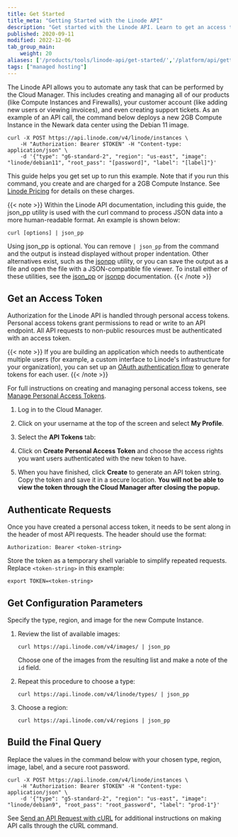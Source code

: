 ```yaml
---
title: Get Started
title_meta: "Getting Started with the Linode API"
description: "Get started with the Linode API. Learn to get an access token, create an API token, authenticate requests, get configuration parameters, and build the final query."
published: 2020-09-11
modified: 2022-12-06
tab_group_main:
    weight: 20
aliases: ['/products/tools/linode-api/get-started/','/platform/api/getting-started-with-the-linode-api-classic-manager/','/platform/api/getting-started-with-the-linode-api-new-manager/','/platform/api/getting-started-with-the-linode-api/','/guides/getting-started-with-the-linode-api/','/products/tools/linode-api/guides/build-final-query/','/products/tools/linode-api/guides/get-config-parameters/']
tags: ["managed hosting"]
---
```


The Linode API allows you to automate any task that can be performed by the Cloud Manager. This includes creating and managing all of our products (like Compute Instances and Firewalls), your customer account (like adding new users or viewing invoices), and even creating support tickets. As an example of an API call, the command below deploys a new 2GB Compute Instance in the Newark data center using the Debian 11 image.

```command
curl -X POST https://api.linode.com/v4/linode/instances \
    -H "Authorization: Bearer $TOKEN" -H "Content-type: application/json" \
    -d '{"type": "g6-standard-2", "region": "us-east", "image": "linode/debian11", "root_pass": "[password]", "label": "[label]"}'
```

This guide helps you get set up to run this example. Note that if you run this command, you create and are charged for a 2GB Compute Instance. See [Linode Pricing](https://www.linode.com/pricing/) for details on these charges.

{{< note >}}
Within the Linode API documentation, including this guide, the json_pp utility is used with the curl command to process JSON data into a more human-readable format. An example is shown below:

```command
curl [options] | json_pp
```

Using json_pp is optional. You can remove `| json_pp` from the command and the output is instead displayed without proper indentation. Other alternatives exist, such as the [jsonpp](https://github.com/jmhodges/jsonpp) utility, or you can save the output as a file and open the file with a JSON-compatible file viewer. To install either of these utilities, see the [json_pp](https://github.com/deftek/json_pp) or [jsonpp](https://github.com/jmhodges/jsonpp) documentation.
{{< /note >}}

## Get an Access Token

Authorization for the Linode API is handled through personal access tokens. Personal access tokens grant permissions to read or write to an API endpoint. All API requests to non-public resources must be authenticated with an access token.

{{< note >}}
If you are building an application which needs to authenticate multiple users (for example, a custom interface to Linode's infrastructure for your organization), you can set up an [OAuth authentication flow](/docs/api/#oauth) to generate tokens for each user.
{{< /note >}}

For full instructions on creating and managing personal access tokens, see [Manage Personal Access Tokens](/docs/products/tools/api/guides/manage-api-tokens/#create-an-api-token).

1. Log in to the Cloud Manager.

1. Click on your username at the top of the screen and select **My Profile**.

1. Select the **API Tokens** tab:

1. Click on **Create Personal Access Token** and choose the access rights you want users authenticated with the new token to have.

1. When you have finished, click **Create** to generate an API token string. Copy the token and save it in a secure location. **You will not be able to view the token through the Cloud Manager after closing the popup.**

## Authenticate Requests

Once you have created a personal access token, it needs to be sent along in the header of most API requests. The header should use the format:

```command
Authorization: Bearer <token-string>
```

Store the token as a temporary shell variable to simplify repeated requests. Replace `<token-string>` in this example:

```command
export TOKEN=<token-string>
```

## Get Configuration Parameters

Specify the type, region, and image for the new Compute Instance.

1. Review the list of available images:

    ```command
    curl https://api.linode.com/v4/images/ | json_pp
    ```

    Choose one of the images from the resulting list and make a note of the `id` field.

1. Repeat this procedure to choose a type:

    ```command
    curl https://api.linode.com/v4/linode/types/ | json_pp
    ```

1. Choose a region:

    ```command
    curl https://api.linode.com/v4/regions | json_pp
    ```

## Build the Final Query

Replace the values in the command below with your chosen type, region, image, label, and a secure root password.

```command
curl -X POST https://api.linode.com/v4/linode/instances \
    -H "Authorization: Bearer $TOKEN" -H "Content-type: application/json" \
    -d '{"type": "g5-standard-2", "region": "us-east", "image": "linode/debian9", "root_pass": "root_password", "label": "prod-1"}'
```

See [Send an API Request with cURL](/docs/products/tools/api/guides/curl/) for additional instructions on making API calls through the cURL command.